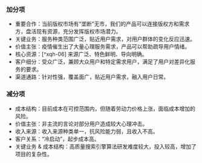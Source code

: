 ### 加分项

- 重要合作：当前版权市场有“垄断”无市，我们的产品可以连接版权方和需求方，盘活现有资源，充分发挥版权市场潜力。
- 关键业务：服务种类范围广泛，贴近用户需求，对用户群体的变化反应迅速。
- 价值主张：疫情催生出了大量心理服务需求，产品可以帮助疏导用户情绪。
- 核心资源：[^xqh-06] 来源广泛、特色鲜明、导向明确。
- 客户细分：受众广泛，兼顾大众用户和特定需求用户，满足了用户对差异化服务的要求。
- 渠道通路：针对性强，覆盖面广，贴近用户需求，融入用户日常。

### 减分项

- 成本结构：目前成本在可控范围内，但随着劳动力价格上涨，面临成本增加的风险。
- 价值主张：非主流的言论对部分用户造成较大心理冲击。
- 收入来源：收入来源种类单一，抗风险能力弱，且收入不高。
- 客户关系：“冷启动”，起步成本高。
- 关键业务 & 成本结构：高质量搜索引擎算法研发难度较大，投入较高，增加了项目的复杂性。